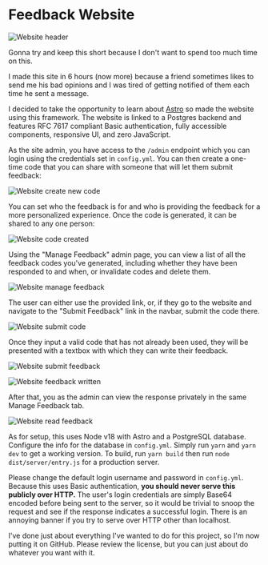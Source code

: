 # Feedback Website

![Website header](https://github.com/ben9583/Feedback-Website/assets/16968917/c07ead4e-5b52-4206-a516-8c05681719e8)

Gonna try and keep this short because I don't want to spend too much time on this.

I made this site in 6 hours (now  more) because a friend sometimes likes to send me his bad opinions and I was tired of getting notified of them each time he sent a message.

I decided to take the opportunity to learn about [Astro](https://astro.build) so made the website using this framework. The website is linked to a Postgres backend and features RFC 7617 compliant Basic authentication, fully accessible components, responsive UI, and zero JavaScript.

As the site admin, you have access to the `/admin` endpoint which you can login using the credentials set in `config.yml`. You can then create a one-time code that you can share with someone that will let them submit feedback:

![Website create new code](https://github.com/ben9583/Feedback-Website/assets/16968917/1502481a-6a5b-418f-8ef1-ff8f5f5ce2c2)

You can set who the feedback is for and who is providing the feedback for a more personalized experience. Once the code is generated, it can be shared to any one person:

![Website code created](https://github.com/ben9583/Feedback-Website/assets/16968917/c60cb3eb-82d9-4116-90e7-6314c58b56a5)

Using the "Manage Feedback" admin page, you can view a list of all the feedback codes you've generated, including whether they have been responded to and when, or invalidate codes and delete them.

![Website manage feedback](https://github.com/ben9583/Feedback-Website/assets/16968917/ee9952cc-53a4-4dc5-ab6e-c83a74139888)

The user can either use the provided link, or, if they go to the website and navigate to the "Submit Feedback" link in the navbar, submit the code there.

![Website submit code](https://github.com/ben9583/Feedback-Website/assets/16968917/32409a92-1dee-4dae-9c7d-eebf8eeb56a3)

Once they input a valid code that has not already been used, they will be presented with a textbox with which they can write their feedback.

![Website submit feedback](https://github.com/ben9583/Feedback-Website/assets/16968917/10c648fb-2866-466b-89f8-efd6eae7d34e)

![Website feedback written](https://github.com/ben9583/Feedback-Website/assets/16968917/d0e428de-e624-4d65-9352-b4b06d7c0f42)

After that, you as the admin can view the response privately in the same Manage Feedback tab.

![Website read feedback](https://github.com/ben9583/Feedback-Website/assets/16968917/dc342872-a38b-44c8-959d-a39e4eb60821)

As for setup, this uses Node v18 with Astro and a PostgreSQL database. Configure the info for the database in `config.yml`. Simply run `yarn` and `yarn dev` to get a working version. To build, run `yarn build` then run `node dist/server/entry.js` for a production server.

Please change the default login username and password in `config.yml`. Because this uses Basic authentication, **you should never serve this publicly over HTTP.** The user's login credentials are simply Base64 encoded before being sent to the server, so it would be trivial to snoop the request and see if the response indicates a successful login. There is an annoying banner if you try to serve over HTTP other than localhost.

I've done just about everything I've wanted to do for this project, so I'm now putting it on GitHub. Please review the license, but you can just about do whatever you want with it.
